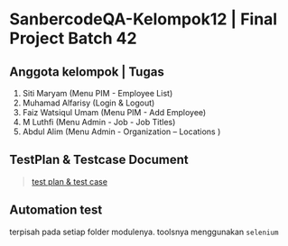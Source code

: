 # SanbercodeQA-Kelompok12 | Final Project Batch 42

## Anggota kelompok | Tugas
1. Siti Maryam (Menu PIM - Employee List)
2. Muhamad Alfarisy (Login & Logout)
3. Faiz Watsiqul Umam (Menu PIM - Add Employee)
4. M Luthfi (Menu Admin - Job - Job Titles)
5. Abdul Alim (Menu Admin - Organization – Locations )

## TestPlan & Testcase Document 
> [test plan & test case](https://docs.google.com/spreadsheets/d/1eurwnt4aiFZ-UWeg9p5dUUrNOFUXPG-fiMQjbWtpXjI/edit#gid=169398898)

## Automation test
terpisah pada setiap folder modulenya. toolsnya menggunakan `selenium`

